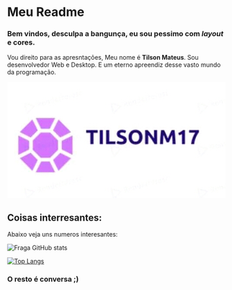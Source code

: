 

# Meu Readme

### Bem vindos, desculpa a bangunça, eu sou pessimo com ***layout*** e cores.

Vou direito para as apresntações, Meu nome é **Tilson Mateus**. 
Sou desenvolvedor Web e Desktop. E um eterno apreendiz desse vasto mundo da programação.


![Imagem de Perfil](TilsonM17/assets/01.jpg)
  
 ## **Coisas interresantes:**
 Abaixo veja uns numeros interesantes:

![Fraga GitHub stats](https://github-readme-stats.vercel.app/api?username=TilsonM17&show_icons=true&theme=dracula&count_private=true)

[![Top Langs](https://github-readme-stats.vercel.app/api/top-langs/?username=TilsonM17&ayout=compact&hide=javascript,html,css,scss,blade,hack)](https://github.com/TilsonM17/github-readme-stats)
  

  
  ### O resto é conversa ;)
     


